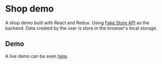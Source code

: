 # Shop demo

A shop demo built with React and Redux. Using [Fake Store API](https://fakestoreapi.com/) as the backend. Data created by the user is store in the browser's local storage.

## Demo

A live demo can be seen [here](https://franciscogabe.github.io/shop/).
